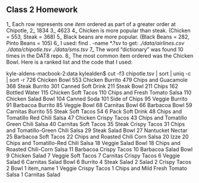 ## Class 2 Homework 

1_ Each row represents one *item* ordered as part of a greater order at Chipotle,
2_ 1834
3_ 4623
4_ Chicken is more popular than steak. (Chicken = 553, Steak = 368)
5_ Black beans are more popular. (Black Beans = 282, Pinto Beans = 105)
6_ I used: find . -name *.?sv to get:
	*./data/airlines.csv*
	*./data/chipotle.tsv*
	*./data/sms.tsv*
7_ The word “dictionary” was found 10 times in the DAT8 repo.
8_ The most common item ordered was the Chicken Bowl. Here is a ranked list and the code that I used: 

kyle-aldens-macbook-2:data kylealden$ cut -f3 chipotle.tsv | sort | uniq -c | sort -r
 726 Chicken Bowl
 553 Chicken Burrito
 479 Chips and Guacamole
 368 Steak Burrito
 301 Canned Soft Drink
 211 Steak Bowl
 211 Chips
 162 Bottled Water
 115 Chicken Soft Tacos
 110 Chips and Fresh Tomato Salsa
 110 Chicken Salad Bowl
 104 Canned Soda
 101 Side of Chips
  95 Veggie Burrito
  91 Barbacoa Burrito
  85 Veggie Bowl
  68 Carnitas Bowl
  66 Barbacoa Bowl
  59 Carnitas Burrito
  55 Steak Soft Tacos
  54 6 Pack Soft Drink
  48 Chips and Tomatillo Red Chili Salsa
  47 Chicken Crispy Tacos
  43 Chips and Tomatillo Green Chili Salsa
  40 Carnitas Soft Tacos
  35 Steak Crispy Tacos
  31 Chips and Tomatillo-Green Chili Salsa
  29 Steak Salad Bowl
  27 Nantucket Nectar
  25 Barbacoa Soft Tacos
  22 Chips and Roasted Chili Corn Salsa
  20 Izze
  20 Chips and Tomatillo-Red Chili Salsa
  18 Veggie Salad Bowl
  18 Chips and Roasted Chili-Corn Salsa
  11 Barbacoa Crispy Tacos
  10 Barbacoa Salad Bowl
   9 Chicken Salad
   7 Veggie Soft Tacos
   7 Carnitas Crispy Tacos
   6 Veggie Salad
   6 Carnitas Salad Bowl
   6 Burrito
   4 Steak Salad
   2 Salad
   2 Crispy Tacos
   2 Bowl
   1 item_name
   1 Veggie Crispy Tacos
   1 Chips and Mild Fresh Tomato Salsa
   1 Carnitas Salad
